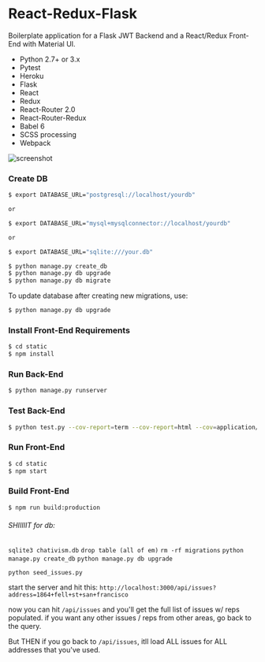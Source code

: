 # React-Redux-Flask #

Boilerplate application for a Flask JWT Backend and a React/Redux Front-End with Material UI.

* Python 2.7+ or 3.x
* Pytest
* Heroku
* Flask
* React
* Redux
* React-Router 2.0
* React-Router-Redux
* Babel 6
* SCSS processing
* Webpack

![screenshot](http://i.imgur.com/ZIS4qkw.png)

### Create DB
```sh
$ export DATABASE_URL="postgresql://localhost/yourdb"

or

$ export DATABASE_URL="mysql+mysqlconnector://localhost/yourdb"

or

$ export DATABASE_URL="sqlite:///your.db"

$ python manage.py create_db
$ python manage.py db upgrade
$ python manage.py db migrate
```

To update database after creating new migrations, use:

```sh
$ python manage.py db upgrade
```

### Install Front-End Requirements
```sh
$ cd static
$ npm install
```

### Run Back-End

```sh
$ python manage.py runserver
```

### Test Back-End

```sh
$ python test.py --cov-report=term --cov-report=html --cov=application/ tests/
```

### Run Front-End

```sh
$ cd static
$ npm start
```

### Build Front-End

```sh
$ npm run build:production
```
###### SHIIIIIT for db:

`sqlite3 chativism.db`
`drop table (all of em)`
`rm -rf migrations`
`python manage.py create_db`
`python manage.py db upgrade`

`python seed_issues.py`

start the server and hit this:
`http://localhost:3000/api/issues?address=1864+fell+st+san+francisco`

now you can hit `/api/issues` and you'll get the full list of issues w/ reps populated. if you want any other issues / reps from other areas, go back to the query.

But THEN if you go back to `/api/issues`, itll load ALL issues for ALL addresses that you've used.

